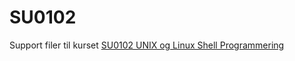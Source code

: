 # SU0102
Support filer til kurset [SU0102 UNIX og Linux Shell Programmering](https://www.superusers.dk/kursus/su0102/)

